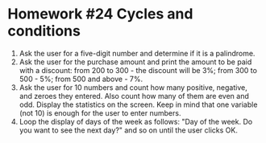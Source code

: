 # Homework #24 Cycles and conditions

1. Ask the user for a five-digit number and determine if it is a palindrome.
2. Ask the user for the purchase amount and print the amount to be paid with a discount:
    from 200 to 300 - the discount will be 3%; 
    from 300 to 500 - 5%;
    from 500 and above - 7%.
3. Ask the user for 10 numbers and count how many positive, negative, and zeroes they entered. Also count how many of them are even and odd. Display the statistics on the screen. Keep in mind that one variable (not 10) is enough for the user to enter numbers.
4. Loop the display of days of the week as follows: "Day of the week. Do you want to see the next day?" and so on until the user clicks OK.
